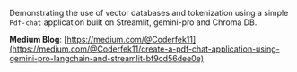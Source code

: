 Demonstrating the use of vector databases and tokenization using a simple `Pdf-chat` application built on Streamlit, gemini-pro and Chroma DB.

**Medium Blog**: [https://medium.com/@Coderfek11](https://medium.com/@Coderfek11/create-a-pdf-chat-application-using-gemini-pro-langchain-and-streamlit-bf9cd56dee0e)
